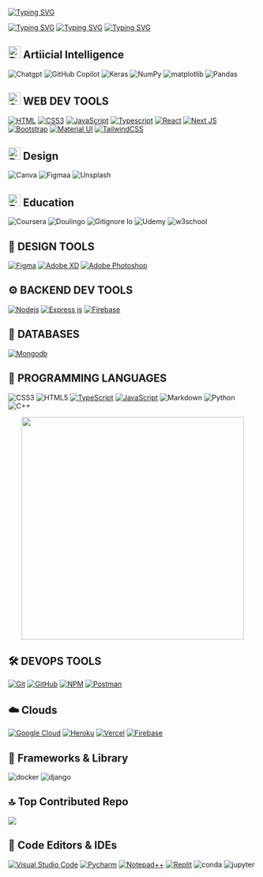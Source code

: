 [![Typing SVG](https://readme-typing-svg.demolab.com?font=Poppins&size=35&duration=2000&pause=1000&color=F7F7F7&center=true&vCenter=true&width=700&lines=Assalam+o+Alaikum%2C+I+am+Humna+Imran;%D8%A7%D9%84%D8%B3%D9%84%D8%A7%D9%85+%D8%B9%D9%84%D9%8A%D9%83%D9%85%D8%8C+%D8%A3%D9%86%D8%A7+%D8%AD%D9%85%D9%86%D8%A7+%D8%B9%D9%85%D8%B1%D8%A7%D9%86;Bonjour%2C+je+suis+Humna+Imran;%E3%81%93%E3%82%93%E3%81%AB%E3%81%A1%E3%81%AF%E3%80%81%E3%82%8F%E3%81%9F%E3%81%97%E3%81%AF+%E3%81%AF%E3%82%80%E3%81%AA+%E3%81%84%E3%82%80%E3%82%89%E3%82%93+%E3%81%A7%E3%81%99;Ol%C3%A1%2C+eu+sou+Humna+Imran;%D8%A7%D9%84%D8%B3%D9%84%D8%A7%D9%85+%D8%B9%D9%84%DB%8C%DA%A9%D9%85%D8%8C+%D9%85%DB%8C%DA%BA+%D8%AD%D9%85%D9%86%D8%A7+%D8%B9%D9%85%D8%B1%D8%A7%D9%86+%DB%81%D9%88%DA%BA)](https://git.io/typing-svg)
 
[![Typing SVG](https://readme-typing-svg.demolab.com?font=Poppins&size=18&duration=2000&pause=1000&color=F7F7F7&vCenter=true&width=900&lines=%F0%9F%9A%80+Aspiring+AI+Engineer+%7C+%F0%9F%8E%93+Student+at+The+University+of+Faisalabad;%F0%9F%9A%80+%D9%85%D9%87%D9%86%D8%AF%D8%B3+%D8%B0%D9%83%D8%A7%D8%A1+%D8%A7%D8%B5%D8%B7%D9%86%D8%A7%D8%B9%D9%8A+%D8%B7%D9%85%D9%88%D8%AD+%7C+%F0%9F%8E%93+%D8%B7%D8%A7%D9%84%D8%A8+%D9%81%D9%8A+%D8%AC%D8%A7%D9%85%D8%B9%D8%A9+%D9%81%D9%8A%D8%B5%D9%84+%D8%A2%D8%A8%D8%A7%D8%AF;%F0%9F%9A%80+%E3%81%82%E3%81%84+%E3%81%88%E3%82%93%E3%81%98%E3%81%AB%E3%81%82+%E3%82%92+%E3%82%81%E3%81%96%E3%81%99+%7C+%F0%9F%8E%93+%E3%81%B5%E3%81%81%E3%81%84%E3%81%95%E3%82%89%E3%81%B0%E3%83%BC%E3%81%A9+%E3%81%A0%E3%81%84%E3%81%8C%E3%81%8F+%E3%81%AE+%E3%81%8C%E3%81%8F%E3%81%9B%E3%81%84;%F0%9F%9A%80+Ing%C3%A9nieur+en+IA+en+devenir+%7C+%F0%9F%8E%93+%C3%89tudiant+%C3%A0+l'Universit%C3%A9+de+Faisalabad;%F0%9F%9A%80+%D0%91%D1%83%D0%B4%D1%83%D1%89%D0%B8%D0%B9+%D0%B8%D0%BD%D0%B6%D0%B5%D0%BD%D0%B5%D1%80+%D0%98%D0%98+%7C+%F0%9F%8E%93+%D0%A1%D1%82%D1%83%D0%B4%D0%B5%D0%BD%D1%82+%D0%A3%D0%BD%D0%B8%D0%B2%D0%B5%D1%80%D1%81%D0%B8%D1%82%D0%B5%D1%82%D0%B0+%D0%A4%D0%B0%D0%B9%D1%81%D0%B0%D0%BB%D0%B0%D0%B1%D0%B0%D0%B4%D0%B0;%F0%9F%9A%80+Ambitionierter+KI-Ingenieur+%7C+%F0%9F%8E%93+Student+an+der+Universit%C3%A4t+Faisalabad)](https://git.io/typing-svg)
[![Typing SVG](https://readme-typing-svg.demolab.com?font=Poppins&size=18&duration=2000&pause=1000&color=F7F7F7&vCenter=true&width=900&lines=%F0%9F%A4%96+Exploring+the+Depths+of+Artificial+Intelligence+%26+Machine+Learning;%F0%9F%A4%96+%D8%A7%D8%B3%D8%AA%D9%83%D8%B4%D8%A7%D9%81+%D8%A3%D8%B9%D9%85%D8%A7%D9%82+%D8%A7%D9%84%D8%B0%D9%83%D8%A7%D8%A1+%D8%A7%D9%84%D8%A7%D8%B5%D8%B7%D9%86%D8%A7%D8%B9%D9%8A+%D9%88%D8%AA%D8%B9%D9%84%D9%85+%D8%A7%D9%84%D8%A2%D9%84%D8%A9;%F0%9F%A4%96+%E3%81%98%E3%82%93%E3%81%93%E3%81%86%E3%81%A1%E3%81%AE%E3%81%86+%E3%81%A8+%E3%81%BE%E3%81%97%E3%82%93+%E3%82%89%E3%83%BC%E3%81%AB%E3%82%93%E3%81%90+%E3%82%92+%E3%81%95%E3%81%90%E3%82%8B;%F0%9F%A4%96+Explorant+les+profondeurs+de+l'intelligence+artificielle+et+de+l'apprentissage+automatique;%F0%9F%A4%96+%D0%98%D1%81%D1%81%D0%BB%D0%B5%D0%B4%D1%83%D1%8E+%D0%B3%D0%BB%D1%83%D0%B1%D0%B8%D0%BD%D1%8B+%D0%B8%D1%81%D0%BA%D1%83%D1%81%D1%81%D1%82%D0%B2%D0%B5%D0%BD%D0%BD%D0%BE%D0%B3%D0%BE+%D0%B8%D0%BD%D1%82%D0%B5%D0%BB%D0%BB%D0%B5%D0%BA%D1%82%D0%B0+%D0%B8+%D0%BC%D0%B0%D1%88%D0%B8%D0%BD%D0%BD%D0%BE%D0%B3%D0%BE+%D0%BE%D0%B1%D1%83%D1%87%D0%B5%D0%BD%D0%B8%D1%8F;%F0%9F%A4%96+Erforschung+der+Tiefen+der+k%C3%BCnstlichen+Intelligenz+und+des+maschinellen+Lernens)](https://git.io/typing-svg)
[![Typing SVG](https://readme-typing-svg.demolab.com?font=Poppins&size=18&duration=2000&pause=1000&color=F7F7F7&vCenter=true&width=900&lines=%F0%9F%9B%A1%EF%B8%8F+Passionate+About+Ethical+Hacking+%26+Cybersecurity;%F0%9F%9B%A1%EF%B8%8F+%D8%B4%D8%BA%D9%88%D9%81+%D8%A8%D8%A7%D9%84%D8%A7%D8%AE%D8%AA%D8%B1%D8%A7%D9%82+%D8%A7%D9%84%D8%A3%D8%AE%D9%84%D8%A7%D9%82%D9%8A+%D9%88%D8%A7%D9%84%D8%A3%D9%85%D9%86+%D8%A7%D9%84%D8%B3%D9%8A%D8%A8%D8%B1%D8%A7%D9%86%D9%8A;%F0%9F%9B%A1%EF%B8%8F+%E3%81%88%E3%82%8A%E3%81%82%E3%82%8B+%E3%81%AF%E3%81%A3%E3%81%8D%E3%82%93%E3%81%90+%E3%81%A8+%E3%81%95%E3%81%84%E3%81%B0%E3%83%BC+%E3%81%82%E3%82%93%E3%81%9C%E3%82%93+%E3%81%AB+%E3%81%AD%E3%81%A3%E3%81%97%E3%82%93;%F0%9F%9B%A1%EF%B8%8F+Passionn%C3%A9+par+le+hacking+%C3%A9thique+et+la+cybers%C3%A9curit%C3%A9;%F0%9F%9B%A1%EF%B8%8F+%D0%A3%D0%B2%D0%BB%D0%B5%D0%BA%D0%B0%D1%8E%D1%81%D1%8C+%D1%8D%D1%82%D0%B8%D1%87%D0%BD%D1%8B%D0%BC+%D1%85%D0%B0%D0%BA%D0%B8%D0%BD%D0%B3%D0%BE%D0%BC+%D0%B8+%D0%BA%D0%B8%D0%B1%D0%B5%D1%80%D0%B1%D0%B5%D0%B7%D0%BE%D0%BF%D0%B0%D1%81%D0%BD%D0%BE%D1%81%D1%82%D1%8C%D1%8E;%F0%9F%9B%A1%EF%B8%8F+Leidenschaft+f%C3%BCr+ethisches+Hacken+und+Cybersicherheit)](https://git.io/typing-svg)

## <img src="https://raw.githubusercontent.com/Tarikul-Islam-Anik/Animated-Fluent-Emojis/master/Emojis/Smilies/Robot.png" alt="Robot" width="25" height="25" /> **Artiicial Intelligence**

![Chatgpt](https://img.shields.io/badge/ChatGPT-74aa9c?style=for-the-badge&logo=openai&logoColor=white)
![GitHub Copilot](https://img.shields.io/badge/github%20copilot-000000?style=for-the-badge&logo=githubcopilot&logoColor=white)
![Keras](https://img.shields.io/badge/Keras-FF0000?style=for-the-badge&logo=keras&logoColor=white)
![NumPy](https://img.shields.io/badge/numpy-%23013243.svg?style=for-the-badge&logo=numpy&logoColor=white)
![matplotlib](https://badgen.net/badge/matplotlib/MATPLOTLIB?label=&color=black&labelColor=black&icon=https://upload.wikimedia.org/wikipedia/commons/0/01/Created_with_Matplotlib-logo.svg)
![Pandas](https://img.shields.io/badge/pandas-%23150458.svg?style=for-the-badge&logo=pandas&logoColor=white)



## <img src="https://raw.githubusercontent.com/Tarikul-Islam-Anik/Animated-Fluent-Emojis/master/Emojis/Animals/Spider%20Web.png" alt="Spider Web" width="25" height="25" /> **WEB DEV TOOLS**

[![HTML](https://img.shields.io/badge/HTML5-E34F26?style=for-the-badge&logo=html5&logoColor=white "HTML")](https://github.com/hamnasz)
[![CSS3](https://img.shields.io/badge/CSS3-1572B6?style=for-the-badge&logo=css3&logoColor=white "CSS")](https://github.com/hamnasz)
[![JavaScript](https://img.shields.io/badge/JavaScript-F7DF1E?style=for-the-badge&logo=javascript&logoColor=black "JavaScript")](https://github.com/hamnasz)
[![Typescript](https://img.shields.io/badge/TypeScript-007ACC?style=for-the-badge&logo=typescript&logoColor=white "Typescript")](https://github.com/hamnasz)
[![React](https://img.shields.io/badge/React-20232A?style=for-the-badge&logo=react&logoColor=61DAFB "React js")](https://github.com/hamnasz)
[![Next JS](https://img.shields.io/badge/Next-black?style=for-the-badge&logo=next.js&logoColor=white "Next.js")](https://github.com/hamnasz)
[![Bootstrap](https://img.shields.io/badge/Bootstrap-563D7C?style=for-the-badge&logo=bootstrap&logoColor=white "Bootstrap")](https://github.com/hamnasz)
[![Material UI](https://img.shields.io/badge/Material--UI-%230081CB.svg?style=for-the-badge&logo=mui&logoColor=white "Material UI")](https://github.com/hamnasz)
[![TailwindCSS](https://img.shields.io/badge/tailwindcss-%2338B2AC.svg?style=for-the-badge&logo=tailwind-css&logoColor=white)](https://github.com/hamnasz)
<br />


## <img src="https://raw.githubusercontent.com/Tarikul-Islam-Anik/Animated-Fluent-Emojis/master/Emojis/Objects/Pen.png" alt="Pen" width="25" height="25" /> **Design**

![Canva](https://img.shields.io/badge/Canva-%2300C4CC.svg?&style=for-the-badge&logo=Canva&logoColor=white)
![Figmaa](https://img.shields.io/badge/Figma-F24E1E?style=for-the-badge&logo=figma&logoColor=white)
![Unsplash](https://img.shields.io/badge/Unsplash-000000?style=for-the-badge&logo=Unsplash&logoColor=white)


## <img src="https://raw.githubusercontent.com/Tarikul-Islam-Anik/Animated-Fluent-Emojis/master/Emojis/Objects/Books.png" alt="Books" width="25" height="25" /> **Education**

![Coursera](https://img.shields.io/badge/Coursera-0056D2?style=for-the-badge&logo=Coursera&logoColor=white)
![Doulingo](https://img.shields.io/badge/Duolingo-58CC02?style=for-the-badge&logo=Duolingo&logoColor=white)
![Gitignore Io](https://img.shields.io/badge/gitignore%20io-204ECF?style=for-the-badge&logo=gitignoredotio&logoColor=white)
![Udemy](https://img.shields.io/badge/Udemy-EC5252?style=for-the-badge&logo=Udemy&logoColor=white)
![w3school](https://img.shields.io/badge/W3Schools-04AA6D?style=for-the-badge&logo=W3Schools&logoColor=white)


## 🍧 **DESIGN TOOLS**

[![Figma](https://img.shields.io/badge/figma-%23F24E1E.svg?style=for-the-badge&logo=figma&logoColor=white "Figma")](https://github.com/hamnasz)
[![Adobe XD](https://img.shields.io/badge/Adobe%20XD-470137?style=for-the-badge&logo=Adobe%20XD&logoColor=#FF61F6 "XD")](https://github.com/hamnasz)
[![Adobe Photoshop](https://img.shields.io/badge/adobe%20photoshop-%2331A8FF.svg?style=for-the-badge&logo=adobe%20photoshop&logoColor=white)](https://github.com/hamnasz)


## ⚙️ **BACKEND DEV TOOLS**

[![](https://img.shields.io/badge/Node.js-43853D?style=for-the-badge&logo=node.js&logoColor=white "Nodejs")](https://github.com/hamnasz)
[![Express js](https://img.shields.io/badge/Express.js-404D59?style=for-the-badge "Express js")](https://github.com/hamnasz)
[![Firebase](https://img.shields.io/badge/firebase-%23039BE5.svg?style=for-the-badge&logo=firebase "Firebase")](https://github.com/hamnasz)


## 📅 **DATABASES**

[![Mongodb](https://img.shields.io/badge/MongoDB-4EA94B?style=for-the-badge&logo=mongodb&logoColor=white "Mongodb")][repo]

## 🎯 **PROGRAMMING LANGUAGES**
![CSS3](https://img.shields.io/badge/css3-%231572B6.svg?style=for-the-badge&logo=css3&logoColor=white)
![HTML5](https://img.shields.io/badge/html5-%23E34F26.svg?style=for-the-badge&logo=html5&logoColor=white)
[![TypeScript](https://img.shields.io/badge/TypeScript-007ACC?style=for-the-badge&logo=TypeScript&logoColor=white "TypeScript")][repo]
[![JavaScript](https://img.shields.io/badge/JavaScript-F7DF1E?style=for-the-badge&logo=javascript&logoColor=black "JavaScript")][repo]
![Markdown](https://img.shields.io/badge/markdown-%23000000.svg?style=for-the-badge&logo=markdown&logoColor=white)
![Python](https://img.shields.io/badge/python-3670A0?style=for-the-badge&logo=python&logoColor=ffdd54)
![C++](https://img.shields.io/badge/c++-%2300599C.svg?style=for-the-badge&logo=c%2B%2B&logoColor=white)

<p align="center">
	<img width="450em" src="https://github-readme-stats.vercel.app/api/top-langs/?username=hamnasz&layout=compact&custom_title=Most%20used%20languages&langs_count=10&include_all_commits=true&hide_progress=false&hide_border=true&theme=dark&hide=">
</p>

<!-- [![Java](https://img.shields.io/badge/java-%23ED8B00.svg?style=for-the-badge&logo=java&logoColor=white "Java")][repo] -->

## 🛠️ **DEVOPS TOOLS**

[![Git](https://img.shields.io/badge/git-%23F05033.svg?style=for-the-badge&logo=git&logoColor=white "Git")][repo]
[![GitHub](https://img.shields.io/badge/github-%23121011.svg?style=for-the-badge&logo=github&logoColor=white "GitHub")][repo]
[![NPM](https://img.shields.io/badge/NPM-%23000000.svg?style=for-the-badge&logo=npm&logoColor=white "Npm")][repo]
[![Postman](https://img.shields.io/badge/Postman-FF6C37?style=for-the-badge&logo=postman&logoColor=white "Postman")][repo]

## ☁️ **Clouds**

[![Google Cloud](https://img.shields.io/badge/GoogleCloud-%234285F4.svg?style=for-the-badge&logo=google-cloud&logoColor=white "Google Cloud")][repo]
[![Heroku](https://img.shields.io/badge/heroku-%23430098.svg?style=for-the-badge&logo=heroku&logoColor=white "Heroku")][repo]
[![Vercel](https://img.shields.io/badge/vercel-%23000000.svg?style=for-the-badge&logo=vercel&logoColor=white "Vercel")][repo]
[![Firebase](https://img.shields.io/badge/firebase-%23039BE5.svg?style=for-the-badge&logo=firebase "Firebase")][repo]


## 🚀 **Frameworks & Library**

![docker](https://img.shields.io/badge/Docker-2CA5E0?style=for-the-badge&logo=docker&logoColor=white)
![django](https://img.shields.io/badge/Django-092E20?style=for-the-badge&logo=django&logoColor=green)

## 🔝 **Top Contributed Repo**

![](https://github-contributor-stats.vercel.app/api?username=hamnasz&limit=5&theme=tokyonight&combine_all_yearly_contributions=true)

## 📄 **Code Editors & IDEs**

[![Visual Studio Code](https://img.shields.io/badge/VS%20Code-0078d7.svg?style=for-the-badge&logo=visual-studio-code&logoColor=white "Visual Studio Code")][repo]
[![Pycharm](https://img.shields.io/badge/PyCharm-000000.svg?&style=for-the-badge&logo=PyCharm&logoColor=white)][repo]
[![Notepad++](https://img.shields.io/badge/Notepad++-90E59A.svg?style=for-the-badge&logo=notepad%2B%2B&logoColor=black)][repo]
[![Replit](https://img.shields.io/badge/replit-667881?style=for-the-badge&logo=replit&logoColor=white)][repo]
![conda](https://img.shields.io/badge/conda-342B029.svg?&style=for-the-badge&logo=anaconda&logoColor=white)
![jupyter](https://img.shields.io/badge/Jupyter-F37626.svg?&style=for-the-badge&logo=Jupyter&logoColor=white)



[repo]: https://github.com/hamnasz
